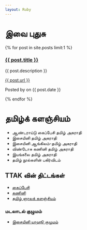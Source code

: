 ```yaml
---
layout: Ruby
---
```

<h1>இவை புதுசு</h1>

{% for post in site.posts limit:1 %}
<div class="post">
<h3><a href="/en/news/2019/04/23/move-to-git-from-svn/">{{ post.title }}</a></h3>
<p>{{ post.description }}</p>
<p class="post-link"><a href="/en/news/2019/04/23/move-to-git-from-svn/">{{ post.url }}</a></p>
<p class="post-info">Posted by on {{ post.date }}</p>
</div>
{% endfor %}


<h1>தமிழ்க் களஞ்சியம்</h1>
<ul>
<li>ஆண்டராய்டு கைப்பேசி தமிழ் அகராதி</li>
<li>இசையினி தமிழ் அகராதி</li>
<li>இசையினி ஆங்கிலம்-தமிழ் அகராதி</li>
<li>விண்டோசு கணினி தமிழ் அகராதி </li>
<li>இயங்கலை தமிழ் அகராதி</li>
<li>தமிழ் நூல்களின் பகிர்விடம்</li>
</ul>

<h2>TTAK வின் திட்டங்கள்</h2>
<ul>
<li><a href="android" target="_blank">கைப்பேசி</a></li>
<li><a href="ttak-web" target="_blank">கணினி</a></li>
<li><a href="ttak_tamil_ngaalakalanjiyam" target="_blank">தமிழ் ஞாலக் களஞ்சியம்</a></li>
</ul>

<h3>மடலாடல் குழுமம்</h3>
<ul>
<li><a href="https://groups.yahoo.com/neo/groups/isaiyini/info" target="_blank">இசையினி யாஹூ குழுமம்</a></li></ul>
